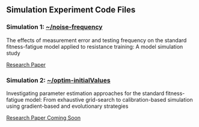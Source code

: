 ## Simulation Experiment Code Files

### Simulation 1: [~/noise-frequency](https://github.com/bsh2/Fitness-Fatigue-Model/tree/main/simulations/noise-frequency)

The effects of measurement error and testing frequency on the standard fitness-fatigue model applied to resistance training: A model simulation study

[Research Paper](https://www.researchgate.net/publication/337133581_The_effects_of_measurement_error_and_testing_frequency_on_the_fitness-fatigue_model_applied_to_resistance_training_A_simulation_approach)

### Simulation 2: [~/optim-initialValues](https://github.com/bsh2/Fitness-Fatigue-Model/tree/main/simulations/optim-initialValues)

Investigating parameter estimation approaches for the standard fitness-fatigue model: From exhaustive grid-search to calibration-based simulation using gradient-based and evolutionary strategies

[Research Paper Coming Soon]()